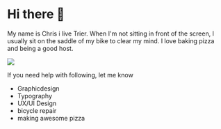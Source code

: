 # Hi there 👋

My name is Chris i live Trier. When I'm not sitting in front of the screen, I usually sit on the saddle of my bike to clear my mind.
I love baking pizza and being a good host.

![](https://media.giphy.com/media/v1.Y2lkPTc5MGI3NjExcm92eDQ5dDh1czFrcGJ1MjYwOTBnYWwxNGU1N3p4enljdTAwM25iMyZlcD12MV9pbnRlcm5hbF9naWZfYnlfaWQmY3Q9Zw/sTUWqCKtxd01W/giphy.gif)

If you need help with following, let me know

- Graphicdesign
- Typography
- UX/UI Design
- bicycle repair
- making awesome pizza



